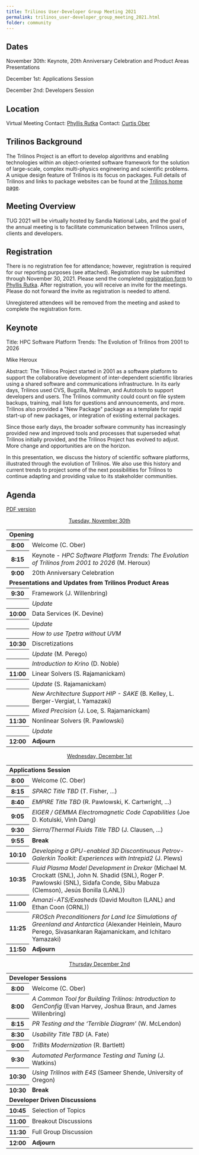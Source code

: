 ```yaml
---
title: Trilinos User-Developer Group Meeting 2021
permalink: trilinos_user-developer_group_meeting_2021.html
folder: community
---
```


## Dates

November 30th: Keynote, 20th Anniversary Celebration and Product Areas Presentations

December 1st: Applications Session

December 2nd: Developers Session


## Location

Virtual Meeting
Contact: [Phyllis Rutka](mailto:parutka@sandia.gov)
Contact: [Curtis Ober](mailto:ccober@sandia.gov)

## Trilinos Background

The Trilinos Project is an effort to develop algorithms and enabling
technologies within an object-oriented software framework for the
solution of large-scale, complex multi-physics engineering and
scientific problems.  A unique design feature of Trilinos is its
focus on packages.  Full details of Trilinos and links to package
websites can be found at the
[Trilinos home page](https://trilinos.github.io "Trilinos Home Page").

## Meeting Overview

TUG 2021 will be virtually hosted by Sandia National Labs, and
the goal of the annual meeting is to facilitate communication
between Trilinos users, clients and developers.

## Registration

There is no registration fee for attendance; however, registration
is required for our reporting purposes (see attached).  Registration
may be submitted through November 30, 2021.  Please send the completed
[registration form](pdfs/2021_Trilinos_User_Group_Meeting_Registration_Form.docx)
to [Phyllis Rutka](mailto:parutka@sandia.gov).
After registration, you will receive an invite for the meetings.
Please do not forward the invite as registration is needed to attend.

Unregistered attendees will be removed from the meeting and asked
to complete the registration form.

## Keynote

Title: HPC Software Platform Trends: The Evolution of Trilinos from 2001 to 2026

Mike Heroux

Abstract: The Trilinos Project started in 2001 as a software platform
to support the collaborative development of inter-dependent scientific
libraries using a shared software and communications infrastructure.
In its early days, Trilinos used CVS, Bugzilla, Mailman, and Autotools
to support developers and users.  The Trilinos community could count
on file system backups, training, mail lists for questions and
announcements, and more.  Trilinos also provided a "New Package"
package as a template for rapid start-up of new packages, or
integration of existing external packages.

Since those early days, the broader software community has increasingly
provided new and improved tools and processes that superseded what
Trilinos initially provided, and the Trilinos Project has evolved
to adjust.  More change and opportunities are on the horizon.

In this presentation, we discuss the history of scientific software
platforms, illustrated through the evolution of Trilinos.  We also
use this history and current trends to project some of the next
possibilities for Trilinos to continue adapting and providing value
to its stakeholder communities.

## Agenda

[PDF version](pdfs/TUG_2021_Agenda.pdf)

<p style="text-align: center;"><span style="text-decoration: underline;">Tuesday, November 30th</span></p>

<table summary="Timetable">
<tbody>
<tr><td colspan=2> <b> Opening </b>                                                                                         </td> </tr>
<tr><th><abbr>  8:00 </abbr></th>  <td> Welcome (C. Ober)                                                                   </td> </tr>
<tr><th><abbr>  8:15 </abbr></th>  <td> Keynote - <em>HPC Software Platform Trends: The Evolution of Trilinos from 2001 to 2026</em> (M. Heroux)                                            </td> </tr>
<tr><th><abbr>  9:00 </abbr></th>  <td> 20th Anniversary Celebration                                                        </td> </tr>
<tr><td colspan=2> <b> Presentations and Updates from Trilinos Product Areas </b>                                           </td> </tr>
<tr><th><abbr>  9:30 </abbr></th>  <td> Framework (J. Willenbring)                                                          </td> </tr>
<tr><th><abbr>       </abbr></th>  <td> <em>Update</em>                                                                     </td> </tr>
<tr><th><abbr> 10:00 </abbr></th>  <td> Data Services (K. Devine)                                                           </td> </tr>
<tr><th><abbr>       </abbr></th>  <td> <em>Update</em>                                                                     </td> </tr>
<tr><th><abbr>       </abbr></th>  <td> <em>How to use Tpetra without UVM</em>                                              </td> </tr>
<tr><th><abbr> 10:30 </abbr></th>  <td> Discretizations                                                                     </td> </tr>
<tr><th><abbr>       </abbr></th>  <td> <em>Update</em> (M. Perego)                                                         </td> </tr>
<tr><th><abbr>       </abbr></th>  <td> <em>Introduction to Krino</em> (D. Noble)                                           </td> </tr>
<tr><th><abbr> 11:00 </abbr></th>  <td> Linear Solvers (S. Rajamanickam)                                                    </td> </tr>
<tr><th><abbr>       </abbr></th>  <td> <em>Update</em> (S. Rajamanickam)                                                   </td> </tr>
<tr><th><abbr>       </abbr></th>  <td> <em>New Architecture Support HIP - SAKE</em> (B. Kelley, L. Berger-Vergiat, I. Yamazaki) </td> </tr>
<tr><th><abbr>       </abbr></th>  <td> <em>Mixed Precision</em> (J. Loe, S. Rajamanickam)                                  </td> </tr>
<tr><th><abbr> 11:30 </abbr></th>  <td> Nonlinear Solvers (R. Pawlowski)                                                    </td> </tr>
<tr><th><abbr>       </abbr></th>  <td> <em>Update</em>                                                                     </td> </tr>
<tr><th><abbr> 12:00 </abbr></th>  <td> <b>Adjourn</b>                                                                      </td> </tr>
</tbody>
</table>


<p style="text-align: center;"><span style="text-decoration: underline;">Wednesday, December 1st</span></p>

<table summary="Timetable">
<tbody>
<tr><td colspan=2> <b> Applications Session </b>                                                                            </td> </tr>
<tr><th><abbr>  8:00 </abbr></th>  <td> Welcome (C. Ober)                                                                   </td> </tr>
<tr><th><abbr>  8:15 </abbr></th>  <td> <em>SPARC Title TBD</em> (T. Fisher, ...)                                           </td> </tr>
<tr><th><abbr>  8:40 </abbr></th>  <td> <em>EMPIRE Title TBD</em> (R. Pawlowski, K. Cartwright, ...)                        </td> </tr>
<tr><th><abbr>  9:05 </abbr></th>  <td> <em>EIGER / GEMMA Electromagnetic Code Capabilities</em>  (Joe D. Kotulski, Vinh Dang) </td> </tr>
<tr><th><abbr>  9:30 </abbr></th>  <td> <em>Sierra/Thermal Fluids Title TBD</em> (J. Clausen, ...)                          </td> </tr>
<tr><th><abbr>  9:55 </abbr></th>  <td> <b>Break</b>                                                                        </td> </tr>
<tr><th><abbr> 10:10 </abbr></th>  <td> <em>Developing a GPU-enabled 3D Discontinuous Petrov-Galerkin Toolkit: Experiences with Intrepid2​</em> (J. Plews)                            </td> </tr>
<tr><th><abbr> 10:35 </abbr></th>  <td> <em>Fluid Plasma Model Development in Drekar</em>  (Michael M. Crockatt (SNL), John N. Shadid (SNL), Roger P. Pawlowski (SNL), Sidafa Conde, Sibu Mabuza (Clemson), Jesús Bonilla (LANL))  </td> </tr>
<tr><th><abbr> 11:00 </abbr></th>  <td> <em>Amanzi-ATS/Exasheds</em> (David Moulton (LANL) and Ethan Coon (ORNL)) </td> </tr>
<tr><th><abbr> 11:25 </abbr></th>  <td> <em>FROSch Preconditioners for Land Ice Simulations of Greenland and Antarctica</em>  (Alexander Heinlein, Mauro Perego, Sivasankaran Rajamanickam, and Ichitaro Yamazaki)                    </td> </tr>
<tr><th><abbr> 11:50 </abbr></th>  <td> <b>Adjourn</b>                                                                      </td> </tr>
</tbody>
</table>


<p style="text-align: center;"><span style="text-decoration: underline;">Thursday December 2nd</span></p>

<table summary="Timetable">
<tbody>
<tr><td colspan=2> <b> Developer Sessions </b>                                                                              </td> </tr>
<tr><th><abbr>  8:00 </abbr></th>  <td> Welcome (C. Ober)                                                                   </td> </tr>
<tr><th><abbr>  8:00 </abbr></th>  <td> <em>A Common Tool for Building Trilinos: Introduction to GenConfig </em> (Evan Harvey, Joshua Braun, and James Willenbring)                </td> </tr>
<tr><th><abbr>  8:15 </abbr></th>  <td> <em>PR Testing and the ‘Terrible Diagram’</em> (W. McLendon)                        </td> </tr>
<tr><th><abbr>  8:30 </abbr></th>  <td> <em>Usability Title TBD</em> (A. Fate)                                              </td> </tr>
<tr><th><abbr>  9:00 </abbr></th>  <td> <em>TriBits Modernization</em> (R. Bartlett)                                        </td> </tr>
<tr><th><abbr>  9:30 </abbr></th>  <td> <em>Automated Performance Testing and Tuning</em> (J. Watkins)                      </td> </tr>
<tr><th><abbr> 10:30 </abbr></th>  <td> <em>Using Trilinos with E4S</em>  (Sameer Shende, University of Oregon)             </td> </tr>
<tr><th><abbr> 10:30 </abbr></th>  <td> <b>Break</b>                                                                        </td> </tr>
<tr><td colspan=2> <b> Developer Driven Discussions </b>                                                                    </td> </tr>
<tr><th><abbr> 10:45 </abbr></th>  <td> Selection of Topics                                                                 </td> </tr>
<tr><th><abbr> 11:00 </abbr></th>  <td> Breakout Discussions                                                                </td> </tr>
<tr><th><abbr> 11:30 </abbr></th>  <td> Full Group Discussion                                                               </td> </tr>
<tr><th><abbr> 12:00 </abbr></th>  <td> <b>Adjourn</b>                                                                      </td> </tr>
</tbody>
</table>
